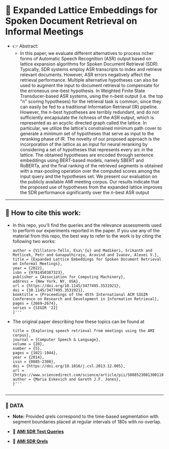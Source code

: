 
# :page_facing_up: **Expanded Lattice Embeddings for Spoken Document Retrieval on Informal Meetings**

- :point_right: Abstract:
    - In this paper, we evaluate different alternatives to process richer forms of Automatic Speech Recognition (ASR) output based on lattice expansion algorithms for Spoken Document Retrieval (SDR). Typically, SDR systems employ ASR transcripts to index and retrieve relevant documents. However, ASR errors negatively affect the retrieval performance. Multiple alternative hypotheses can also be used to augment the input to document retrieval to compensate for the erroneous one-best hypothesis. In Weighted Finite State Transducer-based ASR systems, using the n-best output (i.e. the top "n" scoring hypotheses) for the retrieval task is common, since they can easily be fed to a traditional Information Retrieval (IR) pipeline. However, the n-best hypotheses are terribly redundant, and do not sufficiently encapsulate the richness of the ASR output, which is represented as an acyclic directed graph called the lattice. In particular, we utilize the lattice's constrained minimum path cover to generate a minimum set of hypotheses that serve as input to the reranking phase of IR. The novelty of our proposed approach is the incorporation of the lattice as an input for neural reranking by considering a set of hypotheses that represents every arc in the lattice. The obtained hypotheses are encoded through sentence embeddings using BERT-based models, namely SBERT and RoBERTa, and the final ranking of the retrieved segments is obtained with a max-pooling operation over the computed scores among the input query and the hypotheses set. We present our evaluation on the publicly available AMI meeting corpus. Our results indicate that the proposed use of hypotheses from the expanded lattice improves the SDR performance significantly over the $n$-best ASR output

---
## :notebook: How to cite this work:

  - In this repo, you'll find the queries and the relevance assessments used to perform our experiments reported in the paper. If you use any of the material from this repo, the best way to refer to the work is by citing the following two works:
    ```@inproceedings{10.1145/3477495.3531921,
    author = {Villatoro-Tello, Esa\'{u} and Madikeri, Srikanth and Motlicek, Petr and Ganapathiraju, Aravind and Ivanov, Alexei V.},
    title = {Expanded Lattice Embeddings for Spoken Document Retrieval on Informal Meetings},
    year = {2022},
    isbn = {9781450387323},
    publisher = {Association for Computing Machinery},
    address = {New York, NY, USA},
    url = {https://doi.org/10.1145/3477495.3531921},
    doi = {10.1145/3477495.3531921},
    booktitle = {Proceedings of the 45th International ACM SIGIR Conference on Research and Development in Information Retrieval},
    pages = {2669–2674},
    series = {SIGIR '22}
    }'''
    
  - The original paper describing how these topics can be found at
    
    ```@article{ESKEVICH20141021,
    title = {Exploring speech retrieval from meetings using the AMI corpus},
    journal = {Computer Speech & Language},
    volume = {28},
    number = {5},
    pages = {1021-1044},
    year = {2014},
    issn = {0885-2308},
    doi = {https://doi.org/10.1016/j.csl.2013.12.005},
    url = {https://www.sciencedirect.com/science/article/pii/S0885230813001186},
    author = {Maria Eskevich and Gareth J.F. Jones},
    }'''
  

---
### :gift: DATA

  - **Note:** Provided qrels correspond to the time-based segmentation with segment boundaries placed at regular intervals of 180s with no overlap.

- :file_folder: **[AMI SDR Test Queries](https://github.com/villatoroe/AMI_SDR_Queries/blob/main/queries/queries_25_AMI_testSet_TREC_format.txt)**
  
- :file_folder: **[AMI SDR Qrels](https://github.com/villatoroe/AMI_SDR_Queries/blob/main/qrels/AMI_qrels.txt)**
